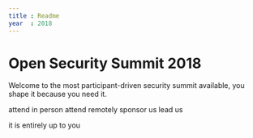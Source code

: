 ```yaml
---
title : Readme
year  : 2018
---
```



# Open Security Summit 2018

Welcome to the most participant-driven security summit available, you shape it because you need it.

attend in person
attend remotely
sponsor us
lead us

it is entirely up to you
